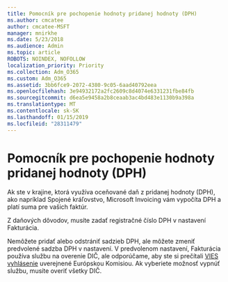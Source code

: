 ```yaml
---
title: Pomocník pre pochopenie hodnoty pridanej hodnoty (DPH)
ms.author: cmcatee
author: cmcatee-MSFT
manager: mnirkhe
ms.date: 5/23/2018
ms.audience: Admin
ms.topic: article
ROBOTS: NOINDEX, NOFOLLOW
localization_priority: Priority
ms.collection: Adm_O365
ms.custom: Adm_O365
ms.assetid: 3bb6fce9-2072-4380-9c05-6aad40792eea
ms.openlocfilehash: 3e94932172a2fc2609c8d4074e6331231fbe84fb
ms.sourcegitcommit: d6ea5e9458a2b8ceaab3ac4bd483e1130b9a398a
ms.translationtype: MT
ms.contentlocale: sk-SK
ms.lasthandoff: 01/15/2019
ms.locfileid: "28311479"
---
```

# <a name="help-understanding-value-added-tax-vat"></a>Pomocník pre pochopenie hodnoty pridanej hodnoty (DPH)

Ak ste v krajine, ktorá využíva oceňované daň z pridanej hodnoty (DPH), ako napríklad Spojené kráľovstvo, Microsoft Invoicing vám vypočíta DPH a platí suma pre vašich faktúr.
  
Z daňových dôvodov, musíte zadať registračné číslo DPH v nastavení Fakturácia.
  
Nemôžete pridať alebo odstrániť sadzieb DPH, ale môžete zmeniť predvolené sadzba DPH v nastavení. V predvolenom nastavení, Fakturácia používa službu na overenie DIČ, ale odporúčame, aby ste si prečítali [VIES vyhlásenie](https://go.microsoft.com/fwlink/?LinkID=841741) uverejnené Európskou Komisiou. Ak vyberiete možnosť vypnúť službu, musíte overiť všetky DIČ. 
  

